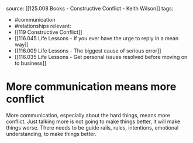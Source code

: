 source: [[125.008 Books - Constructive Conflict - Keith Wilson]]
tags:
- #communication 
- #relationships 
relevant:
- [[119 Constructive Conflict]]
- [[116.045 Life Lessons - If you ever have the urge to reply in a mean way]]
- [[116.009 Life Lessons - The biggest cause of serious error]]
- [[116.035 Life Lessons - Get personal issues resolved before moving on to business]]

# More communication means more conflict

More communication, especially about the hard things, means more conflict. Just talking more is not going to make things better, it will make things worse. There needs to be guide rails, rules, intentions, emotional understanding, to make things better.
